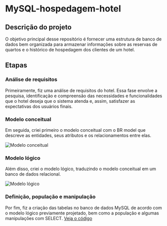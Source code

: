 # MySQL-hospedagem-hotel

## Descrição do projeto
O objetivo principal desse repositório é fornecer uma estrutura de banco de dados bem organizada para armazenar informações sobre as reservas de quartos e o histórico de hospedagem dos clientes de um hotel. 

## Etapas

### Análise de requisitos
Primeiramente, fiz uma análise de requisitos do hotel. Essa fase envolve a pesquisa, identificação e compreensão das necessidades e funcionalidades que o hotel deseja que o sistema atenda e, assim, satisfazer as expectativas dos usuários finais.

### Modelo conceitual
Em seguida, criei primeiro o modelo conceitual com o BR model que descreve as entidades, seus atributos e os relacionamentos entre elas.

![Modelo conceitual](https://github.com/Isabel-Valentim/MySQL-hospedagem-hotel/assets/76108746/6c9b97ad-c044-4fdb-85c3-2b6edb21e5cb)

### Modelo lógico
Além disso, criei o modelo lógico, traduzindo o modelo conceitual em um banco de dados relacional. 

![Modelo lógico](https://github.com/Isabel-Valentim/MySQL-hospedagem-hotel/assets/76108746/2948d363-04e6-4981-91f5-0c5b56ce02c0)

### Definição, população e manipulação
Por fim, fiz a criação das tabelas no banco de dados MySQL de acordo com o modelo lógico previamente projetado, bem como a população e algumas manipulações com SELECT.
[Veja o código](Cadastro-reserva-hospedagem-hotel.sql)
